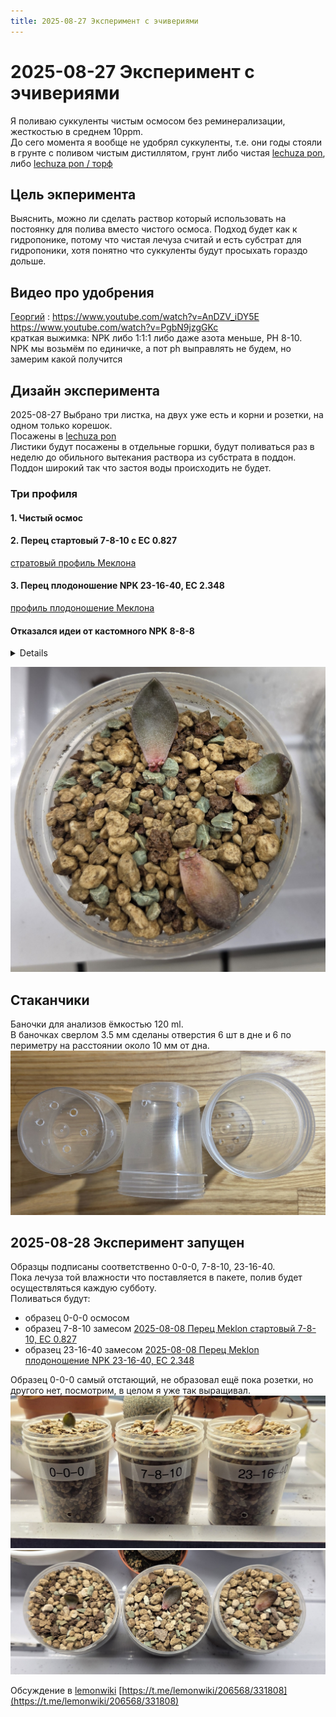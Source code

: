 ```yaml
---
title: 2025-08-27 Эксперимент с эчивериями
---
```

# 2025-08-27 Эксперимент с эчивериями
Я поливаю суккуленты чистым осмосом без реминерализации, жесткостью в среднем 10ppm.  
До сего момента я вообще не удобрял суккуленты, т.е. они годы стояли в грунте с поливом чистым дистиллятом, грунт либо чистая [lechuza pon](/growing/substrat/lechuza-pon.md), либо [lechuza pon / торф](/growing/substrat/lechuza-pon-turf.md)

## Цель экперимента
Выяснить, можно ли сделать раствор который использовать на постоянку для полива вместо чистого осмоса. Подход будет как к гидропонике, потому что чистая лечуза считай и есть субстрат для гидропоники, хотя понятно что суккуленты будут просыхать гораздо дольше.

<!-- truncate -->

## Видео про удобрения
[Георгий](/growing/personalies/aristov.md) : https://www.youtube.com/watch?v=AnDZV_iDY5E  
https://www.youtube.com/watch?v=PgbN9jzgGKc  
краткая выжимка: NPK либо 1:1:1 либо даже азота меньше, PH 8-10.  
NPK мы возьмём по единичке, а пот ph выправлять не будем, но замерим какой получится

## Дизайн эксперимента
2025-08-27 Выбрано три листка, на двух уже есть и корни и розетки, на одном только корешок.  
Посажены в [lechuza pon](/growing/substrat/lechuza-pon.md)  
Листики будут посажены в отдельные горшки, будут поливаться раз в неделю до обильного вытекания раствора из субстрата в поддон. Поддон широкий так что застоя воды происходить не будет.  

### Три профиля
#### 1. Чистый осмос
#### 2. Перец стартовый 7-8-10 с EC 0.827
[стратовый профиль Меклона](docs/growing/profiles/pepper-meklon-start.md)

#### 3. Перец плодоношение NPK 23-16-40, EC 2.348
[профиль плодоношение Меклона](docs/growing/profiles/pepper-meklon-fruiting.md)

#### Отказался идеи от кастомного NPK 8-8-8
<details>
  ![кастомный](/img/2025-08-27-echiveria-experiment/hpg_1-1-1.jpg)  
</details>

![echiveria](/img/2025-08-27-echiveria-experiment/echiveria.jpg)

## Стаканчики
Баночки для анализов ёмкостью 120 ml.  
В баночках сверлом 3.5 мм сделаны отверстия 6 шт в дне и 6 по периметру на расстоянии около 10 мм от дна.  
![баночки](/img/2025-08-27-echiveria-experiment/20250828_184535.jpg)

## 2025-08-28 Эксперимент запущен
Образцы подписаны соответственно 0-0-0, 7-8-10, 23-16-40.  
Пока лечуза той влажности что поставляется в пакете, полив будет осуществляться каждую субботу.  
Поливаться будут:
 * образец 0-0-0 осмосом
 * образец 7-8-10 замесом [2025-08-08 Перец Meklon стартовый 7-8-10, EC 0.827](/growing/mixes/2025-08-08-meklon-start.md)
 * образец 23-16-40 замесом [2025-08-08 Перец Meklon плодоношение NPK 23-16-40, EC 2.348](/growing/mixes/2025-08-08-meklon-fruiting.md)

Образец 0-0-0 самый отстающий, не образовал ещё пока розетки, но другого нет, посмотрим, в целом я уже так выращивал.  
![баночки](/img/2025-08-27-echiveria-experiment/20250828_185353.jpg)
![баночки](/img/2025-08-27-echiveria-experiment/20250828_185401.jpg)



Обсуждение в [lemonwiki](growing/telegrams/lemonwiki.md) [https://t.me/lemonwiki/206568/331808](https://t.me/lemonwiki/206568/331808)
